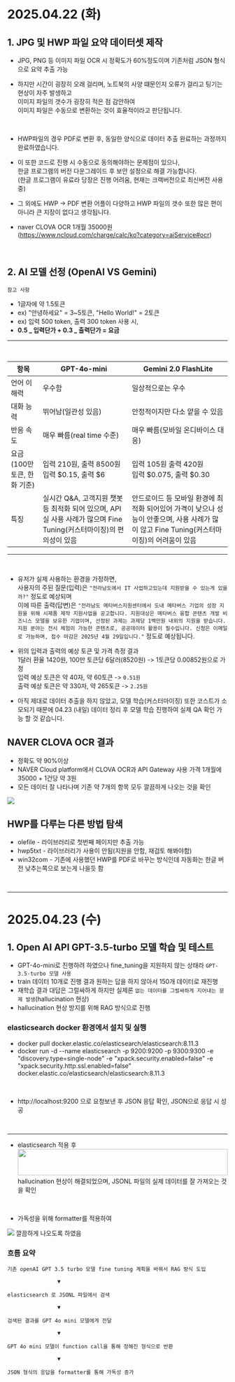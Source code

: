 # 2025.04.22 (화)

## 1. JPG 및 HWP 파일 요약 데이터셋 제작

- JPG, PNG 등 이미지 파일 OCR 시 정확도가 60%정도이며 기존처럼 JSON 형식으로 요약 추출 가능 <br>

- 하지만 시간이 굉장히 오래 걸리며, 노트북의 사양 떄문인지 오류가 걸리고 팅기는 현상이 자주 발생하고 <br>
  이미지 파일의 갯수가 굉장히 적은 점 감안하여 <br>
  이미지 파일은 수동으로 변환하는 것이 효율적이라고 판단됩니다.

<br>

- HWP파일의 경우 PDF로 변환 후, 동일한 양식으로 데이터 추출 완료하는 과정까지 완료하였습니다. <br>

- 이 또한 코드로 진행 시 수동으로 동의해야하는 문제점이 있으나, <br>
  한글 프로그램의 버전 다운그레이드 후 보안 설정으로 해결 가능합니다. <br>
  (한글 프로그램이 유료라 당장은 진행 어려움, 현재는 크랙버전으로 최신버전 사용중)

- 그 외에도 HWP -> PDF 변환 어플이 다양하고 HWP 파일의 갯수 또한 많은 편이 아니라 큰 지장이 없다고 생각됩니다. <br>

- naver CLOVA OCR 1개월 35000원 (https://www.ncloud.com/charge/calc/ko?category=aiService#ocr)

<br>

## 2. AI 모델 선정 (OpenAI VS Gemini)

`참고 사항`

- 1글자에 약 1.5토큰 <br>
- ex) "안녕하세요" = 3~5토큰, "Hello World!" = 2토큰
- ex) 입력 500 token, 출력 300 token 사용 시,
- **0.5 _ 입력단가 + 0.3 _ 출력단가 = 요금**

<hr>
<br>

| 항목                            | GPT-4o-mini                                                                                                          | Gemini 2.0 FlashLite                                                                                                                       |
| ------------------------------- | -------------------------------------------------------------------------------------------------------------------- | ------------------------------------------------------------------------------------------------------------------------------------------ |
| 언어 이해력                     | 우수함                                                                                                               | 일상적으로는 우수                                                                                                                          |
| 대화 능력                       | 뛰어남(일관성 있음)                                                                                                  | 안정적이지만 다소 얕을 수 있음                                                                                                             |
| 반응 속도                       | 매우 빠름(real time 수준)                                                                                            | 매우 빠름(모바일 온디바이스 대응)                                                                                                          |
| 요금<br>(100만 토큰, 한화 기준) | 입력 210원, 출력 8500원<br>입력 $0.15, 출력 $6                                                                       | 입력 105원 출력 420원 <br> 입력 $0.075, 출력 $0.30                                                                                         |
| 특징                            | 실시간 Q&A, 고객지원 챗봇 등 최적화 되어 있으며, API 실 사용 사례가 많으며 Fine Tuning(커스터마이징)의 편의성이 있음 | 안드로이드 등 모바일 환경에 최적화 되어있어 가격이 낮으나 성능이 안좋으며, 사용 사례가 많이 않고 Fine Tuning(커스터마이징)의 어려움이 있음 |

<hr>
<br>

- 유저가 실제 사용하는 환경을 가정하면, <br>
  사용자의 주된 질문(입력)은 `"전라남도에서 IT 사업하고있는데 지원받을 수 있는게 있을까?"` 정도로 예상되며 <br>
  이에 따른 출력(답변)은
  `"전라남도 메타버스지원센터에서 도내 메타버스 기업의 성장 지원을 위해 시제품 제작 지원사업을 공고합니다. 지원대상은 메타버스 융합 콘텐츠 개발 비즈니스 모델을 보유한 기업이며, 선정된 과제는 과제당 1백만원 내외의 지원을 받습니다. 지원 분야는 전시 체험이 가능한 콘텐츠로, 공공데이터 활용이 필수입니다. 신청은 이메일로 가능하며, 접수 마감은 2025년 4월 29일입니다."`
  정도로 예상됩니다.

- 위의 입력과 출력의 예상 토큰 및 가격 측정 결과 <br>
  1달러 환율 1420원, 100만 토큰당 6달러(8520원) -> 1토큰당 0.00852원으로 가정<br>
  입력 예상 토큰은 약 40자, 약 60토큰 -> `0.51원`<br>
  출력 예상 토큰은 약 330자, 약 265토큰 -> `2.25원`

- 아직 제대로 데이터 추출을 하지 않았고, 모델 학습(커스터마이징) 또한 코스트가 소모되기 때문에 04.23 (내일) 데이터 정리 후 모델 학습 진행하여 실제 QA 확인 가능 할 것 같습니다.

## NAVER CLOVA OCR 결과

- 정확도 약 90%이상
- NAVER Cloud platform에서 CLOVA OCR과 API Gateway 사용 가격 1개월에 35000 + 1건당 약 3원
- 모든 데이터 잘 나타나며 기존 약 7개의 항목 모두 깔끔하게 나오는 것을 확인

<img src="https://github-production-user-asset-6210df.s3.amazonaws.com/120631088/435992607-c48fbcd7-92d5-4bb3-b3c0-20610a09db92.png?X-Amz-Algorithm=AWS4-HMAC-SHA256&X-Amz-Credential=AKIAVCODYLSA53PQK4ZA%2F20250422%2Fus-east-1%2Fs3%2Faws4_request&X-Amz-Date=20250422T085810Z&X-Amz-Expires=300&X-Amz-Signature=1249450162f994798e9d149f151d0df4eb51544fb7510f066aafc9fcde6910f7&X-Amz-SignedHeaders=host"/>

## HWP를 다루는 다른 방법 탐색

- olefile - 라이브러리로 첫번째 페이지만 추출 가능
- hwp5txt - 라이브러리가 사용이 안됨(지원을 안함, 재검토 해봐야함)
- win32com - 기존에 사용했던 HWP를 PDF로 바꾸는 방식인데 자동화는 한글 버전 낮추는쪽으로 보는게 나을듯 함

<br>
<hr>

# 2025.04.23 (수)
## 1. Open AI API GPT-3.5-turbo 모델 학습 및 테스트

- GPT-4o-mini로 진행하려 하였으나 fine_tuning을 지원하지 않는 상태라 ``GPT-3.5-turbo 모델 사용``
- train 데이터 10개로 진행 결과 원하는 답을 하지 않아서 150개 데이터로 재진행
- 재학습 결과 대답은 그럴싸하게 하지만 실제론 ``없는 데이터를 그럴싸하게 지어내는 문제 발생``(hallucination 현상)
- hallucination 현상 방지를 위해 RAG 방식으로 진행

### elasticsearch docker 환경에서 설치 및 실행
- docker pull docker.elastic.co/elasticsearch/elasticsearch:8.11.3
- docker run -d --name elasticsearch -p 9200:9200 -p 9300:9300 -e "discovery.type=single-node" -e "xpack.security.enabled=false" -e "xpack.security.http.ssl.enabled=false"
 docker.elastic.co/elasticsearch/elasticsearch:8.11.3

<br>

- http://localhost:9200 으로 요청보낸 후 JSON 응답 확인, JSON으로 응답 시 성공

<br><hr>

- elasticsearch 적용 후 <br>
<img src="https://github-production-user-asset-6210df.s3.amazonaws.com/120631088/436371879-c7524c79-a802-4b2d-8722-f274fbb9fb86.png?X-Amz-Algorithm=AWS4-HMAC-SHA256&X-Amz-Credential=AKIAVCODYLSA53PQK4ZA%2F20250423%2Fus-east-1%2Fs3%2Faws4_request&X-Amz-Date=20250423T052053Z&X-Amz-Expires=300&X-Amz-Signature=799652a250975a751af8b5974f5f4aa7050bb6bc9d714d41d0cbecabb9bc2b0c&X-Amz-SignedHeaders=host" width="100%" height="60px"><br>
hallucination 현상이 해결되었으며, JSONL 파일의 실제 데이터를 잘 가져오는 것을 확인

<br>

- 가독성을 위해 formatter를 적용하여 
<img src="https://github-production-user-asset-6210df.s3.amazonaws.com/120631088/436372867-f05d273e-1200-43c9-bded-4a130099cc55.png?X-Amz-Algorithm=AWS4-HMAC-SHA256&X-Amz-Credential=AKIAVCODYLSA53PQK4ZA%2F20250423%2Fus-east-1%2Fs3%2Faws4_request&X-Amz-Date=20250423T052449Z&X-Amz-Expires=300&X-Amz-Signature=2f7f30cdc6aefef13b623e538f18f8bf2f77248797f269cf9478e3b098798779&X-Amz-SignedHeaders=host">
깔끔하게 나오도록 하였음

<br>

### 흐름 요약
```text
기존 openAI GPT 3.5 turbo 모델 fine tuning 계획을 바꿔서 RAG 방식 도입

                ▼

elasticsearch 로 JSONL 파일에서 검색

                ▼

검색된 결과를 GPT 4o mini 모델에게 전달

                ▼

GPT 4o mini 모델이 function call을 통해 정해진 형식으로 반환

                ▼

JSON 형식의 응답을 formatter를 통해 가독성 증가
```
